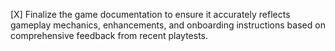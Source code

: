 [X] Finalize the game documentation to ensure it accurately reflects gameplay mechanics, enhancements, and onboarding instructions based on comprehensive feedback from recent playtests.